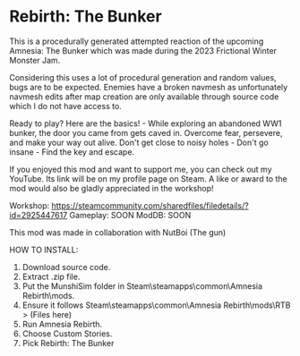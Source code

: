 # Rebirth: The Bunker

This is a procedurally generated attempted reaction of the upcoming Amnesia: The Bunker which was made during the 2023 Frictional Winter Monster Jam.

Considering this uses a lot of procedural generation and random values, bugs are to be expected. Enemies have a broken navmesh as unfortunately navmesh edits after map creation are only available through source code which I do not have access to.

Ready to play? Here are the basics! -
While exploring an abandoned WW1 bunker, the door you came from gets caved in.
Overcome fear, persevere, and make your way out alive.
Don't get close to noisy holes - Don't go insane - Find the key and escape.


If you enjoyed this mod and want to support me, you can check out my YouTube. Its link will be on my profile page on Steam. A like or award to the mod would also be gladly appreciated in the workshop!

Workshop: https://steamcommunity.com/sharedfiles/filedetails/?id=2925447617
Gameplay: SOON
ModDB: SOON

This mod was made in collaboration with NutBoi (The gun)

HOW TO INSTALL:
1. Download source code.
2. Extract .zip file.
3. Put the MunshiSim folder in Steam\steamapps\common\Amnesia Rebirth\mods.
4. Ensure it follows Steam\steamapps\common\Amnesia Rebirth\mods\RTB > (Files here)
5. Run Amnesia Rebirth.
6. Choose Custom Stories.
7. Pick Rebirth: The Bunker
